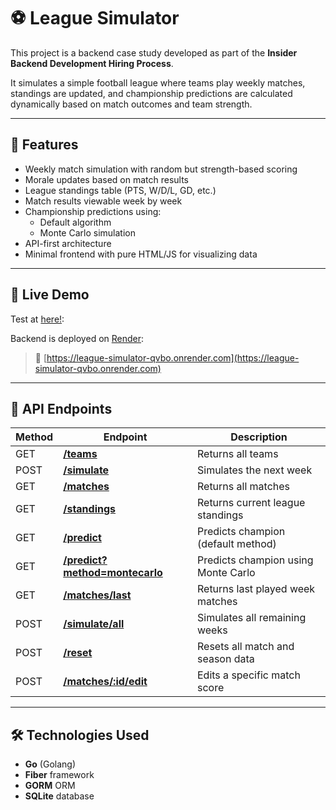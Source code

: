 # ⚽ League Simulator

This project is a backend case study developed as part of the **Insider Backend Development Hiring Process**.

It simulates a simple football league where teams play weekly matches, standings are updated, and championship predictions are calculated dynamically based on match outcomes and team strength.

---

## 🧠 Features

- Weekly match simulation with random but strength-based scoring
- Morale updates based on match results
- League standings table (PTS, W/D/L, GD, etc.)
- Match results viewable week by week
- Championship predictions using:
  - Default algorithm
  - Monte Carlo simulation
- API-first architecture
- Minimal frontend with pure HTML/JS for visualizing data

---

## 🚀 Live Demo

Test at [here!](https://arifkuru.com/):

Backend is deployed on [Render](https://render.com/):

> 🔗 [https://league-simulator-qvbo.onrender.com](https://league-simulator-qvbo.onrender.com)

---

## 📡 API Endpoints

| Method | Endpoint | Description |
|--------|----------|-------------|
| GET    | [**/teams**](https://league-simulator-qvbo.onrender.com/teams) | Returns all teams |
| POST   | [**/simulate**](https://league-simulator-qvbo.onrender.com/simulate) | Simulates the next week |
| GET    | [**/matches**](https://league-simulator-qvbo.onrender.com/matches) | Returns all matches |
| GET    | [**/standings**](https://league-simulator-qvbo.onrender.com/standings) | Returns current league standings |
| GET    | [**/predict**](https://league-simulator-qvbo.onrender.com/predict) | Predicts champion (default method) |
| GET    | [**/predict?method=montecarlo**](https://league-simulator-qvbo.onrender.com/predict?method=montecarlo) | Predicts champion using Monte Carlo |
| GET    | [**/matches/last**](https://league-simulator-qvbo.onrender.com/matches/last) | Returns last played week matches |
| POST   | [**/simulate/all**](https://league-simulator-qvbo.onrender.com/simulate/all) | Simulates all remaining weeks |
| POST   | [**/reset**](https://league-simulator-qvbo.onrender.com/reset) | Resets all match and season data |
| POST   | [**/matches/:id/edit**](https://league-simulator-qvbo.onrender.com/matches/1/edit) | Edits a specific match score |

---

## 🛠️ Technologies Used

- **Go** (Golang)
- **Fiber** framework
- **GORM** ORM
- **SQLite** database
